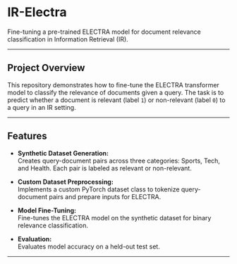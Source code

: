 # IR-Electra

Fine-tuning a pre-trained ELECTRA model for document relevance classification in Information Retrieval (IR).

---

## Project Overview

This repository demonstrates how to fine-tune the ELECTRA transformer model to classify the relevance of documents given a query. The task is to predict whether a document is relevant (label `1`) or non-relevant (label `0`) to a query in an IR setting.

---

## Features

- **Synthetic Dataset Generation:**  
  Creates query-document pairs across three categories: Sports, Tech, and Health. Each pair is labeled as relevant or non-relevant.

- **Custom Dataset Preprocessing:**  
  Implements a custom PyTorch dataset class to tokenize query-document pairs and prepare inputs for ELECTRA.

- **Model Fine-Tuning:**  
  Fine-tunes the ELECTRA model on the synthetic dataset for binary relevance classification.

- **Evaluation:**  
  Evaluates model accuracy on a held-out test set.

---

